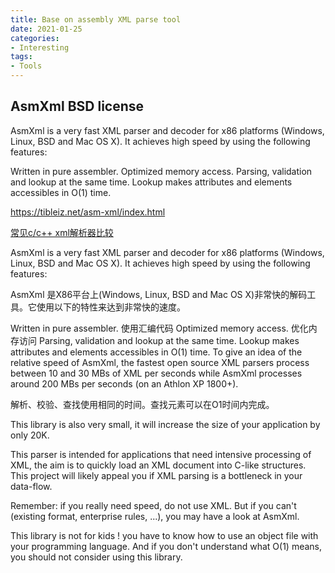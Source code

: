 ```yaml
---
title: Base on assembly XML parse tool
date: 2021-01-25
categories:
- Interesting
tags:
- Tools
---
```


## AsmXml BSD license
AsmXml is a very fast XML parser and decoder for x86 platforms (Windows, Linux, BSD and Mac OS X). It achieves high speed by using the following features:

Written in pure assembler.
Optimized memory access.
Parsing, validation and lookup at the same time. Lookup makes attributes and elements accessibles in O(1) time.

https://tibleiz.net/asm-xml/index.html

[常见c/c++ xml解析器比较](https://www.cnblogs.com/snailgardening/p/xml_jiexi.html)


AsmXml is a very fast XML parser and decoder for x86 platforms (Windows, Linux, BSD and Mac OS X). It achieves high speed by using the following features:

AsmXml 是X86平台上(Windows, Linux, BSD and Mac OS X)非常快的解码工具。它使用以下的特性来达到非常快的速度。

Written in pure assembler.
使用汇编代码
Optimized memory access.
优化内存访问
Parsing, validation and lookup at the same time. Lookup makes attributes and elements accessibles in O(1) time.
To give an idea of the relative speed of AsmXml, the fastest open source XML parsers process between 10 and 30 MBs of XML per seconds while AsmXml processes around 200 MBs per seconds (on an Athlon XP 1800+).

解析、校验、查找使用相同的时间。查找元素可以在O1时间内完成。

This library is also very small, it will increase the size of your application by only 20K.

This parser is intended for applications that need intensive processing of XML, the aim is to quickly load an XML document into C-like structures. This project will likely appeal you if XML parsing is a bottleneck in your data-flow.

Remember: if you really need speed, do not use XML. But if you can't (existing format, enterprise rules, ...), you may have a look at AsmXml.

This library is not for kids ! you have to know how to use an object file with your programming language. And if you don't understand what O(1) means, you should not consider using this library.